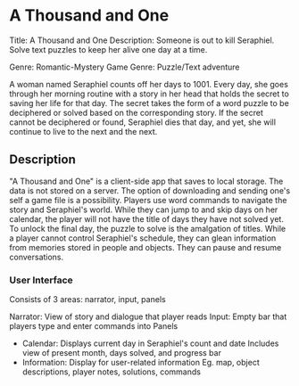 # A Thousand and One

Title: A Thousand and One
Description: Someone is out to kill Seraphiel. Solve text puzzles to keep her alive one day at a time.

Genre: Romantic-Mystery
Game Genre: Puzzle/Text adventure

A woman named Seraphiel counts off her days to 1001. Every day, she goes through her morning routine with a story in her head that holds the secret to saving her life for that day. The secret takes the form of a word puzzle to be deciphered or solved based on the corresponding story. If the secret cannot be deciphered or found, Seraphiel dies that day, and yet, she will continue to live to the next and the next.

## Description

"A Thousand and One" is a client-side app that saves to local storage. The data is not stored on a server. The option of downloading and sending one's self a game file is a possibility. Players use word commands to navigate the story and Seraphiel's world. While they can jump to and skip days on her calendar, the player will not have the title of days they have not solved yet. To unlock the final day, the puzzle to solve is the amalgation of titles. While a player cannot control Seraphiel's schedule, they can glean information from memories stored in people and objects. They can pause and resume conversations.

### User Interface

Consists of 3 areas: narrator, input, panels

Narrator: View of story and dialogue that player reads
Input: Empty bar that players type and enter commands into
Panels
- Calendar: Displays current day in Seraphiel's count and date
  Includes view of present month, days solved, and progress bar
- Information: Display for user-related information
  Eg. map, object descriptions, player notes, solutions, commands
